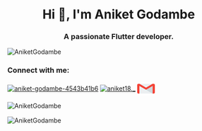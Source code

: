 

<h1 align="center">Hi 👋, I'm Aniket Godambe</h1>
<h3 align="center">A passionate Flutter developer.</h3>
<p align="left"> <img src="https://komarev.com/ghpvc/?username=AniketGodambe&label=Profile%20views&color=0e75b6&style=flat" alt="AniketGodambe" /> </p>

<h3 align="left">Connect with me:</h3>
<p align="left">
<a href="https://www.linkedin.com/in/aniket-godambe-4543b41b6/" target="blank"><img align="center" src="https://raw.githubusercontent.com/rahuldkjain/github-profile-readme-generator/master/src/images/icons/Social/linked-in-alt.svg" alt="aniket-godambe-4543b41b6" height="30" width="40" /></a>
<a href="https://www.instagram.com/aniket18._/" target="blank"><img align="center" src="https://raw.githubusercontent.com/rahuldkjain/github-profile-readme-generator/master/src/images/icons/Social/instagram.svg" alt="aniket18._" height="30" width="40" /></a> 
<a href="mailto:godambeaniket07@gmail.com" target="blank"><img align="center" src="https://github.com/SatYu26/SatYu26/blob/master/Assets/Gmail.svg" alt="aniket-godambe-4543b41b6" height="30" width="40" /></a>
</p>

<p><img align="center" src="https://github-readme-stats.vercel.app/api?username=AniketGodambe&show_icons=true&locale=en" alt="AniketGodambe" /></p>
<p><img align="center" src="https://github-readme-streak-stats.herokuapp.com/?user=AniketGodambe&" alt="AniketGodambe" /></p>
